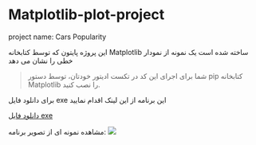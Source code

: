 # Matplotlib-plot-project
project name: Cars Popularity

این پروژه پایتون که توسط کتابخانه Matplotlib ساخته شده است یک نمونه از نمودار خطی را نشان می دهد

> شما برای اجرای این کد در تکست ادیتور خودتان، توسط دستور pip کتابخانه Matplotlib را نصب کنید.

برای دانلود فایل exe این برنامه از این لینک اقدام نمایید

[دانلود فایل exe](https://archive.studio.download-ha.ir/python/plt/file.exe)

مشاهده نمونه ای از تصویر برنامه:
![](https://archive.studio.download-ha.ir/pic.png)
